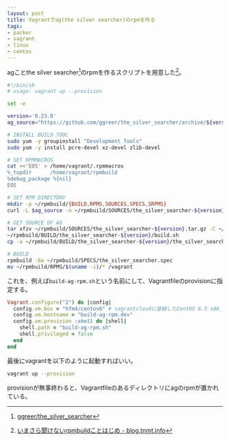 ```yaml
---
layout: post
title: Vagrantでag(the silver searcher)のrpmを作る
tags:
- packer
- vagrant
- linux
- centos
---
```

agことthe silver searcher[^1]のrpmを作るスクリプトを用意した[^2]。

```sh
#!/bin/sh
# usage: vagrant up --provision

set -e

version='0.23.0'
ag_source="https://github.com/ggreer/the_silver_searcher/archive/${version}.tar.gz"

# INSTALL BUILD TOOL
sudo yum -y groupinstall "Development Tools"
sudo yum -y install pcre-devel xz-devel zlib-devel

# SET RPMMACROS
cat <<'EOS' > /home/vagrant/.rpmmacros
%_topdir      /home/vagrant/rpmbuild
%debug_package %{nil}
EOS

# SET RPM DIRECTORY
mkdir -p ~/rpmbuild/{BUILD,RPMS,SOURCES,SPECS,SRPMS}
curl -L $ag_source -o ~/rpmbuild/SOURCES/the_silver_searcher-${version}.tar.gz

# GET SOURCE OF AG
tar xfzv ~/rpmbuild/SOURCES/the_silver_searcher-${version}.tar.gz -C ~/rpmbuild/BUILD
~/rpmbuild/BUILD/the_silver_searcher-${version}/build.sh
cp -a ~/rpmbuild/BUILD/the_silver_searcher-${version}/the_silver_searcher.spec ~/rpmbuild/SPECS

# BUILD
rpmbuild -ba ~/rpmbuild/SPECS/the_silver_searcher.spec
mv ~/rpmbuild/RPMS/$(uname -i)/* /vagrant
```

これを、例えば`build-ag-rpm.sh`という名前にして、Vagrantfileのprovisionに指定する。

```rb
Vagrant.configure("2") do |config|
  config.vm.box = "hfm4/centos6" # vagrantcloudに登録したCentOS 6.5 x86_64のbox
  config.vm.hostname = "build-ag-rpm.dev"
  config.vm.provision :shell do |shell|
    shell.path = "build-ag-rpm.sh"
    shell.privileged = false
  end
end
```

最後にvagrantを以下のように起動すればいい。

```sh
vagrant up --provision
```

provisionが無事終わると、Vagrantfileのあるディレクトリにagのrpmが置かれている。

[^1]: [ggreer/the_silver_searcher](https://github.com/ggreer/the_silver_searcher)
[^2]: [いまさら聞けないrpmbuildことはじめ - blog.tnmt.info](http://blog.tnmt.info/2011/04/29/rpmbuild-for-beginner/)
